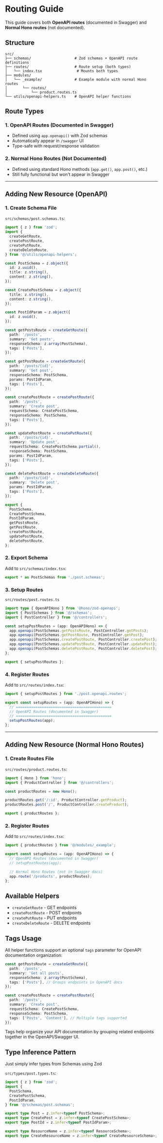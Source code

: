# Routing Guide

This guide covers both **OpenAPI routes** (documented in Swagger) and **Normal Hono routes** (not documented).

## Structure

```tree
src/
├── schemas/                    # Zod schemas + OpenAPI route definitions
├── routes/                     # Route setup (both types)
│   └── index.tsx                # Mounts both types
├── modules/
│   └── _example/               # Example module with normal Hono routes
│       └── routes/
│           └── product.routes.ts
└── utils/openapi-helpers.ts    # OpenAPI helper functions
```

## Route Types

### 1. OpenAPI Routes (Documented in Swagger)

- Defined using `app.openapi()` with Zod schemas
- Automatically appear in `/swagger` UI
- Type-safe with request/response validation

### 2. Normal Hono Routes (Not Documented)

- Defined using standard Hono methods (`app.get()`, `app.post()`, etc.)
- Still fully functional but won't appear in Swagger

---

## Adding New Resource (OpenAPI)

### 1. Create Schema File

`src/schemas/post.schemas.ts`:

```typescript
import { z } from 'zod';
import {
  createGetRoute,
  createPostRoute,
  createPutRoute,
  createDeleteRoute,
} from '@/utils/openapi-helpers';

const PostSchema = z.object({
  id: z.uuid(),
  title: z.string(),
  content: z.string(),
});

const CreatePostSchema = z.object({
  title: z.string(),
  content: z.string(),
});

const PostIdParam = z.object({
  id: z.uuid(),
});

const getPostsRoute = createGetRoute({
  path: '/posts',
  summary: 'Get posts',
  responseSchema: z.array(PostSchema),
  tags: ['Posts'],
});

const getPostRoute = createGetRoute({
  path: '/posts/{id}',
  summary: 'Get post',
  responseSchema: PostSchema,
  params: PostIdParam,
  tags: ['Posts'],
});

const createPostRoute = createPostRoute({
  path: '/posts',
  summary: 'Create post',
  requestSchema: CreatePostSchema,
  responseSchema: PostSchema,
  tags: ['Posts'],
});

const updatePostRoute = createPutRoute({
  path: '/posts/{id}',
  summary: 'Update post',
  requestSchema: CreatePostSchema.partial(),
  responseSchema: PostSchema,
  params: PostIdParam,
  tags: ['Posts'],
});

const deletePostRoute = createDeleteRoute({
  path: '/posts/{id}',
  summary: 'Delete post',
  params: PostIdParam,
  tags: ['Posts'],
});

export {
  PostSchema,
  CreatePostSchema,
  PostIdParam,
  getPostsRoute,
  getPostRoute,
  createPostRoute,
  updatePostRoute,
  deletePostRoute,
};
```

### 2. Export Schema

Add to `src/schemas/index.tsx`:

```typescript
export * as PostSchemas from './post.schemas';
```

### 3. Setup Routes

`src/routes/post.routes.ts`

```typescript
import type { OpenAPIHono } from '@hono/zod-openapi';
import { PostSchemas } from '@/schemas';
import { PostController } from '@/controllers';

const setupPostRoutes = (app: OpenAPIHono) => {
  app.openapi(PostSchemas.getPostsRoute, PostController.getPosts);
  app.openapi(PostSchemas.getPostRoute, PostController.getPost);
  app.openapi(PostSchemas.createPostRoute, PostController.createPost);
  app.openapi(PostSchemas.updatePostRoute, PostController.updatePost);
  app.openapi(PostSchemas.deletePostRoute, PostController.deletePost);
};

export { setupPostRoutes };
```

### 4. Register Routes

Add to `src/routes/index.tsx`:

```typescript
import { setupPostRoutes } from './post.openapi.routes';

export const setupRoutes = (app: OpenAPIHono) => {
  // ============================================
  // OpenAPI Routes (documented in Swagger)
  // ============================================
  setupPostRoutes(app);
};
```

---

## Adding New Resource (Normal Hono Routes)

### 1. Create Routes File

`src/routes/product.routes.ts`:

```typescript
import { Hono } from 'hono';
import { ProductController } from '@/controllers';

const productRoutes = new Hono();

productRoutes.get('/:id', ProductController.getProduct);
productRoutes.post('/', ProductController.createProduct);

export { productRoutes };
```

### 2. Register Routes

Add to `src/routes/index.tsx`:

```typescript
import { productRoutes } from '@/modules/_example';

export const setupRoutes = (app: OpenAPIHono) => {
  // OpenAPI Routes (documented in Swagger)
  // setupPostRoutes(app);

  // Normal Hono Routes (not in Swagger docs)
  app.route('/products', productRoutes);
};
```

## Available Helpers

- `createGetRoute` - GET endpoints
- `createPostRoute` - POST endpoints
- `createPutRoute` - PUT endpoints
- `createDeleteRoute` - DELETE endpoints

## Tags Usage

All helper functions support an optional `tags` parameter for OpenAPI documentation organization:

```typescript
const getPostsRoute = createGetRoute({
  path: '/posts',
  summary: 'Get all posts',
  responseSchema: z.array(PostSchema),
  tags: ['Posts'], // Groups endpoints in OpenAPI docs
});

const createPostRoute = createPostRoute({
  path: '/posts',
  summary: 'Create post',
  requestSchema: CreatePostSchema,
  responseSchema: PostSchema,
  tags: ['Posts', 'Content'], // Multiple tags supported
});
```

Tags help organize your API documentation by grouping related endpoints together in the OpenAPI/Swagger UI.

## Type Inference Pattern

Just simply infer types from Schemas using Zod

`src/types/post.types.ts`:

```typescript
import { z } from 'zod';
import {
  PostSchema,
  CreatePostSchema,
  PostIdParam,
} from '@/schemas/post.schemas';

export type Post = z.infer<typeof PostSchema>;
export type CreatePost = z.infer<typeof CreatePostSchema>;
export type PostId = z.infer<typeof PostIdParam>;
```

```typescript
export type ResourceName = z.infer<typeof ResourceSchema>;
export type CreateResourceName = z.infer<typeof CreateResourceSchema>;
```
